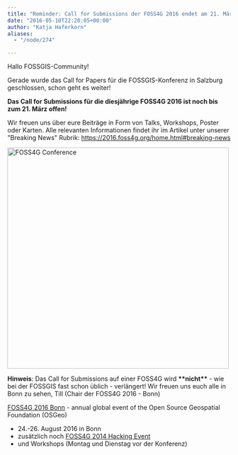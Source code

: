 ```yaml
---
title: "Reminder: Call for Submissions der FOSS4G 2016 endet am 21. März"
date: "2016-05-10T22:20:05+00:00"
author: "Katja Haferkorn"
aliases:
  - "/node/274"

---
```


<p>Hallo FOSSGIS-Community!</p>
<p>Gerade wurde das Call for Papers für die FOSSGIS-Konferenz in Salzburg geschlossen, schon geht es weiter!</p>
<p><strong>Das Call for Submissions für die diesjährige FOSS4G 2016 ist noch bis zum 21. März offen!</strong></p>
<p>Wir freuen uns über eure Beiträge in Form von Talks, Workshops, Poster oder Karten. Alle relevanten Informationen findet ihr im Artikel unter unserer &quot;Breaking News&quot; Rubrik: <a href="https://2016.foss4g.org/home.html#breaking-news" rel="noreferrer" target="_blank">https://2016.foss4g.org/home.html#breaking-news</a></p>
<p><a href="https://2016.foss4g.org/"> <img alt="FOSS4G Conference" src="https://foss4g2016.org/files/foss4g/media/banners/foss4g2016-banner-lrg-05.png" width="500px" /> </a></p>
<p><strong>Hinweis</strong>: Das Call for Submissions auf einer FOSS4G wird <strong>**nicht**</strong> - wie bei der FOSSGIS fast schon üblich - verlängert! Wir freuen uns euch alle in Bonn zu sehen, Till (Chair der FOSS4G 2016 - Bonn)</p>
<p><a href="https://2016.foss4g.org/">FOSS4G 2016 Bonn</a> - annual global event of the Open Source Geospatial Foundation (OSGeo)</p>
<ul>
	<li>
		24.-26. August 2016 in Bonn</li>
	<li>
		zusätzlich noch <a href="https://wiki.osgeo.org/wiki/FOSS4G_2016_Code_Sprint">FOSS4G 2014 Hacking Event </a></li>
	<li>
		und Workshops (Montag und Dienstag vor der Konferenz)</li>
</ul>
